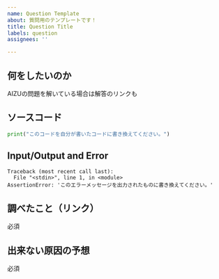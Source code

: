 ```yaml
---
name: Question Template
about: 質問用のテンプレートです！
title: Question Title
labels: question
assignees: ''

---
```


## 何をしたいのか
AIZUの問題を解いている場合は解答のリンクも


## ソースコード
```python
print("このコードを自分が書いたコードに書き換えてください。")
```

## Input/Output and Error
```
Traceback (most recent call last):
  File "<stdin>", line 1, in <module>
AssertionError: 'このエラーメッセージを出力されたものに書き換えてください。'
```

## 調べたこと（リンク）
必須

## 出来ない原因の予想
必須

